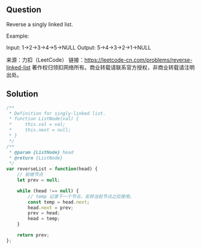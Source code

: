 ## Question

Reverse a singly linked list.

Example:

Input: 1->2->3->4->5->NULL
Output: 5->4->3->2->1->NULL

来源：力扣（LeetCode）
链接：https://leetcode-cn.com/problems/reverse-linked-list
著作权归领扣网络所有。商业转载请联系官方授权，非商业转载请注明出处。

## Solution
```javascript
/**
 * Definition for singly-linked list.
 * function ListNode(val) {
 *     this.val = val;
 *     this.next = null;
 * }
 */
/**
 * @param {ListNode} head
 * @return {ListNode}
 */
var reverseList = function(head) {
    // 前继节点
    let prev = null;

    while (head !== null) {
        // temp 记录下一个节点，反转当前节点之后使用。
        const temp = head.next;
        head.next = prev;
        prev = head;
        head = temp;
    }

    return prev;
};
```